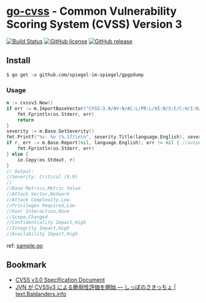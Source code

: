 # [go-cvss] - Common Vulnerability Scoring System (CVSS) Version 3

[![Build Status](https://travis-ci.org/spiegel-im-spiegel/go-cvss.svg?branch=master)](https://travis-ci.org/spiegel-im-spiegel/go-cvss)
[![GitHub license](https://img.shields.io/badge/license-Apache%202-blue.svg)](https://raw.githubusercontent.com/spiegel-im-spiegel/go-cvss/master/LICENSE)
[![GitHub release](http://img.shields.io/github/release/spiegel-im-spiegel/go-cvss.svg)](https://github.com/spiegel-im-spiegel/go-cvss/releases/latest)

## Install

```
$ go get -u github.com/spiegel-im-spiegel/gpgpdump
```

### Usage

```go
m := cvssv3.New()
if err := m.ImportBaseVector("CVSS:3.0/AV:N/AC:L/PR:L/UI:N/S:C/C:H/I:H/A:H"); err != nil {
    fmt.Fprintln(os.Stderr, err)
    return
}
severity := m.Base.GetSeverity()
fmt.Printf("%s: %v (%.1f)\n\n", severity.Title(language.English), severity, m.Base.Score())
if r, err := m.Base.Report(nil, language.English); err != nil { //output with CSV format
    fmt.Fprintln(os.Stderr, err)
} else {
    io.Copy(os.Stdout, r)
}
// Output:
//Severity: Critical (9.9)
//
//Base Metrics,Metric Value
//Attack Vector,Network
//Attack Complexity,Low
//Privileges Required,Low
//User Interaction,None
//Scope,Changed
//Confidentiality Impact,High
//Integrity Impact,High
//Availability Impact,High
```

ref: [sample.go](https://github.com/spiegel-im-spiegel/go-cvss/blob/master/sample/sample.go)

## Bookmark

- [CVSS v3.0 Specification Document](https://www.first.org/cvss/specification-document)
- [JVN が CVSSv3 による脆弱性評価を開始 — しっぽのさきっちょ | text.Baldanders.info](http://text.baldanders.info/remark/2015/cvss-v3-metrics-in-jvn/)

[go-cvss]: https://github.com/spiegel-im-spiegel/cvss3
